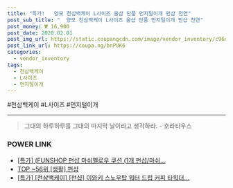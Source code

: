 ```yaml
--- 
title: "특가!   양모 천삼백케이 L사이즈 울샵 단품 먼지털이개 펀샵 천연" 
post_sub_title: "  양모 천삼백케이 L사이즈 울샵 단품 먼지털이개 펀샵 천연" 
post_money: ₩ 16,900 
post_date: 2020.02.01 
post_img_url: https://static.coupangcdn.com/image/vendor_inventory/c96d/6d4ec0fad5f812733f7031854677f03581f10069d97f7e4e812193a2dc1c.jpg 
post_link_url: https://coupa.ng/bnPUK6 
categories: 
  - vendor_inventory 
tags: 
  - 천삼백케이 
  - L사이즈 
  - 먼지털이개 
--- 
```

  #천삼백케이 #L사이즈 #먼지털이개 
<hr> 

> 그대의 하루하루를 그대의 마지막 날이라고 생각하라. - 호라티우스 


### POWER LINK

* <a href="https://blog.naver.com/santokki14/221792261763" target="_blank">[특가] (FUNSHOP 펀샵 마쉬멜로우 쿠션 (1개 펀샵/마쉬...</a>
* <a href="https://blog.naver.com/an0733/221792017754" target="_blank"> TOP ~56위 [생활] 펀샵</a>
* <a href="https://blog.naver.com/sakai111/221792121829" target="_blank">[특가] [천삼백케이] [펀샵] 이와키 스노우탑 워터 드립 커피 타워더...</a>
